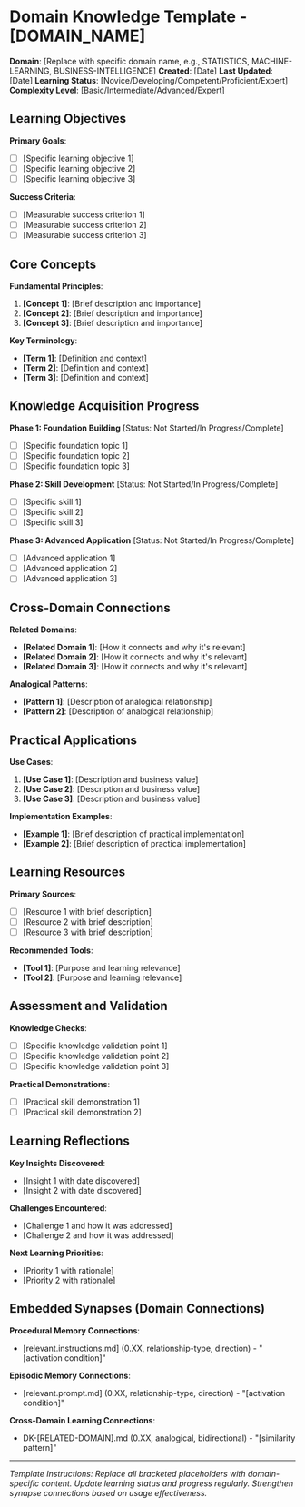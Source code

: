 # Domain Knowledge Template - [DOMAIN_NAME]

**Domain**: [Replace with specific domain name, e.g., STATISTICS, MACHINE-LEARNING, BUSINESS-INTELLIGENCE]
**Created**: [Date]
**Last Updated**: [Date]
**Learning Status**: [Novice/Developing/Competent/Proficient/Expert]
**Complexity Level**: [Basic/Intermediate/Advanced/Expert]

## Learning Objectives

**Primary Goals**:
- [ ] [Specific learning objective 1]
- [ ] [Specific learning objective 2]
- [ ] [Specific learning objective 3]

**Success Criteria**:
- [ ] [Measurable success criterion 1]
- [ ] [Measurable success criterion 2]
- [ ] [Measurable success criterion 3]

## Core Concepts

**Fundamental Principles**:
1. **[Concept 1]**: [Brief description and importance]
2. **[Concept 2]**: [Brief description and importance]
3. **[Concept 3]**: [Brief description and importance]

**Key Terminology**:
- **[Term 1]**: [Definition and context]
- **[Term 2]**: [Definition and context]
- **[Term 3]**: [Definition and context]

## Knowledge Acquisition Progress

**Phase 1: Foundation Building** [Status: Not Started/In Progress/Complete]
- [ ] [Specific foundation topic 1]
- [ ] [Specific foundation topic 2]
- [ ] [Specific foundation topic 3]

**Phase 2: Skill Development** [Status: Not Started/In Progress/Complete]
- [ ] [Specific skill 1]
- [ ] [Specific skill 2]
- [ ] [Specific skill 3]

**Phase 3: Advanced Application** [Status: Not Started/In Progress/Complete]
- [ ] [Advanced application 1]
- [ ] [Advanced application 2]
- [ ] [Advanced application 3]

## Cross-Domain Connections

**Related Domains**:
- **[Related Domain 1]**: [How it connects and why it's relevant]
- **[Related Domain 2]**: [How it connects and why it's relevant]
- **[Related Domain 3]**: [How it connects and why it's relevant]

**Analogical Patterns**:
- **[Pattern 1]**: [Description of analogical relationship]
- **[Pattern 2]**: [Description of analogical relationship]

## Practical Applications

**Use Cases**:
1. **[Use Case 1]**: [Description and business value]
2. **[Use Case 2]**: [Description and business value]
3. **[Use Case 3]**: [Description and business value]

**Implementation Examples**:
- **[Example 1]**: [Brief description of practical implementation]
- **[Example 2]**: [Brief description of practical implementation]

## Learning Resources

**Primary Sources**:
- [ ] [Resource 1 with brief description]
- [ ] [Resource 2 with brief description]
- [ ] [Resource 3 with brief description]

**Recommended Tools**:
- **[Tool 1]**: [Purpose and learning relevance]
- **[Tool 2]**: [Purpose and learning relevance]

## Assessment and Validation

**Knowledge Checks**:
- [ ] [Specific knowledge validation point 1]
- [ ] [Specific knowledge validation point 2]
- [ ] [Specific knowledge validation point 3]

**Practical Demonstrations**:
- [ ] [Practical skill demonstration 1]
- [ ] [Practical skill demonstration 2]

## Learning Reflections

**Key Insights Discovered**:
- [Insight 1 with date discovered]
- [Insight 2 with date discovered]

**Challenges Encountered**:
- [Challenge 1 and how it was addressed]
- [Challenge 2 and how it was addressed]

**Next Learning Priorities**:
- [Priority 1 with rationale]
- [Priority 2 with rationale]

## Embedded Synapses (Domain Connections)

**Procedural Memory Connections**:
- [relevant.instructions.md] (0.XX, relationship-type, direction) - "[activation condition]"

**Episodic Memory Connections**:
- [relevant.prompt.md] (0.XX, relationship-type, direction) - "[activation condition]"

**Cross-Domain Learning Connections**:
- DK-[RELATED-DOMAIN].md (0.XX, analogical, bidirectional) - "[similarity pattern]"

---

*Template Instructions: Replace all bracketed placeholders with domain-specific content. Update learning status and progress regularly. Strengthen synapse connections based on usage effectiveness.*
